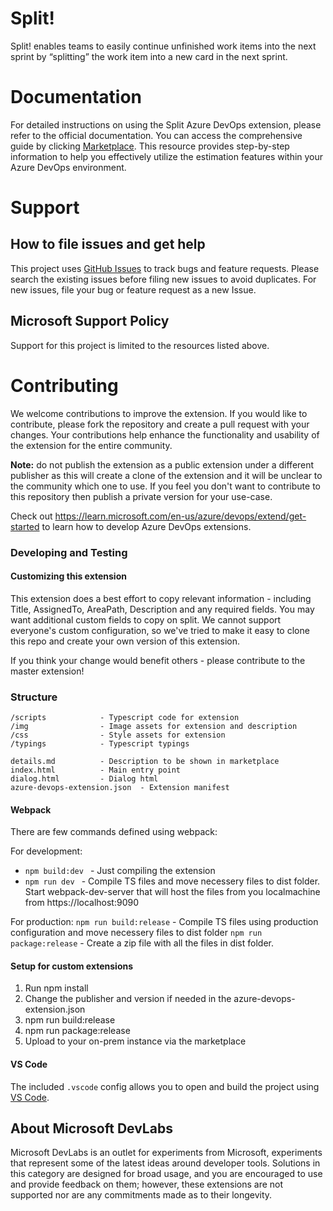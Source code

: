 # Split! 
Split! enables teams to easily continue unfinished work items into the next sprint by “splitting” the work item into a new card in the next sprint.

# Documentation

For detailed instructions on using the Split Azure DevOps extension, please refer to the official documentation. You can access the comprehensive guide by clicking [Marketplace](https://marketplace.visualstudio.com/items?itemName=blueprint.vsts-extension-split-work). This resource provides step-by-step information to help you effectively utilize the estimation features within your Azure DevOps environment.

# Support

## How to file issues and get help

This project uses [GitHub Issues](https://github.com/microsoft/azure-boards-split/issues) to track bugs and feature requests. Please search the existing issues before filing new issues to avoid duplicates. For new issues, file your bug or feature request as a new Issue. 

## Microsoft Support Policy
Support for this project is limited to the resources listed above.

# Contributing

We welcome contributions to improve the extension. If you would like to contribute, please fork the repository and create a pull request with your changes. Your 
contributions help enhance the functionality and usability of the extension for the entire community.

**Note:** do not publish the extension as a public extension under a different publisher as this will create a clone of the extension and it will be unclear to the 
community which one to use. If you feel you don't want to contribute to this repository then publish a private version for your use-case.

Check out https://learn.microsoft.com/en-us/azure/devops/extend/get-started to learn how to develop Azure DevOps extensions.

### Developing and Testing

#### Customizing this extension ####

This extension does a best effort to copy relevant information - including Title, AssignedTo, AreaPath, Description and any required fields. You may want additional custom fields to copy on split. We cannot support everyone's custom configuration, so we've tried to make it easy to clone this repo and create your own version of this extension. 

If you think your change would benefit others - please contribute to the master extension! 

### Structure ###

```
/scripts            - Typescript code for extension
/img                - Image assets for extension and description
/css                - Style assets for extension
/typings            - Typescript typings

details.md          - Description to be shown in marketplace   
index.html          - Main entry point
dialog.html         - Dialog html
azure-devops-extension.json  - Extension manifest
```
#### Webpack ####

There are few commands defined using webpack: 

For development:
* ```npm build:dev ``` - Just compiling the extension
* ```npm run dev ``` - Compile TS files and move necessery files to dist folder. Start webpack-dev-server that will host the files from you localmachine from https://localhost:9090

For production:
 ``` npm run build:release ``` - Compile TS files using production configuration and move necessery files to dist folder
 ``` npm run package:release ``` - Create a zip file with all the files in dist folder.

#### Setup for custom extensions ####

1. Run npm install 
2. Change the publisher and version if needed in the azure-devops-extension.json
3. npm run build:release
4. npm run package:release
5. Upload to your on-prem instance via the marketplace

#### VS Code ####

The included `.vscode` config allows you to open and build the project using [VS Code](https://code.visualstudio.com/).

## About Microsoft DevLabs

Microsoft DevLabs is an outlet for experiments from Microsoft, experiments that represent some of the latest ideas around developer tools. Solutions in this
category are designed for broad usage, and you are encouraged to use and provide feedback on them; however, these extensions are not supported nor are any
commitments made as to their longevity.